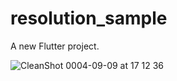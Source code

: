 # resolution_sample

A new Flutter project.

![CleanShot 0004-09-09 at 17 12 36](https://user-images.githubusercontent.com/35668159/189304105-8d664562-ae58-4ea8-a4f2-567593caff43.png)
